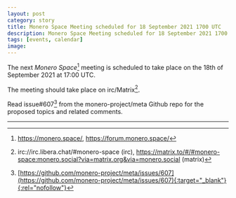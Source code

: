 ```yaml
---
layout: post
category: story
title: Monero Space Meeting scheduled for 18 September 2021 1700 UTC
description: Monero Space Meeting scheduled for 18 September 2021 1700 UTC on irc/matrix.
tags: [events, calendar]
image: 
---
```


The next *Monero Space*[^1] meeting is scheduled to take place on the 18th of September 2021 at 17:00 UTC.

The meeting should take place on irc/Matrix[^2].

Read issue#607[^3] from the monero-project/meta Github repo for the proposed topics and related comments.

---

[^1]: https://monero.space/, https://forum.monero.space/
[^2]: irc://irc.libera.chat/#monero-space (irc), https://matrix.to/#/#monero-space:monero.social?via=matrix.org&via=monero.social (matrix)
[^3]: [https://github.com/monero-project/meta/issues/607](https://github.com/monero-project/meta/issues/607){:target="_blank"}{:rel="nofollow"}
